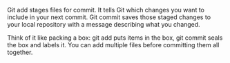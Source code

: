 Git add stages files for commit. It tells Git which changes you want to include in your next commit. Git commit saves those staged changes to your local repository with a message describing what you changed.

Think of it like packing a box: git add puts items in the box, git commit seals the box and labels it. You can add multiple files before committing them all together.